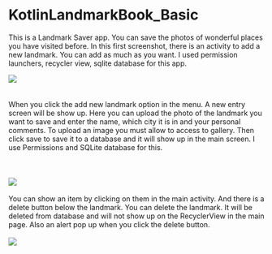 # KotlinLandmarkBook_Basic

This is a Landmark Saver app. You can save the photos of wonderful places you have visited before. In this first screenshot, there is an activity to add a new
landmark. You can add as much as you want. I used permission launchers, recycler view, sqlite database for this app.

<img src="https://user-images.githubusercontent.com/28155889/191738543-be4ecd87-9c4e-41a9-8a62-93db1c7f2662.jpg">
<br>
<br>
<br>
When you click the add new landmark option in the menu. A new entry screen will be show up. Here you can upload the photo of the landmark you want to save
and enter the name, which city it is in and your personal comments. To upload an image you must allow to access to gallery. Then click save to save it to a 
database and it will show up in the main screen. I use Permissions and SQLite database for this.
<br>
<br>
<br>
<br>

<img src="https://user-images.githubusercontent.com/28155889/191738556-4d70b500-9b13-4004-85b2-3b5d394b6b6f.jpg">
<br>
<br>
You can show an item by clicking on them in the main activity. And there is a delete button below the landmark. You can delete the landmark.
It will be deleted from database and will not show up on the RecyclerView in the main page. Also an alert pop up when you click the delete button.
<br>
<br>
<img src="https://user-images.githubusercontent.com/28155889/191738527-b64e445b-d3c0-4d37-8089-7e0984e0c35e.jpg">
